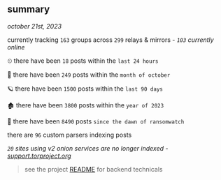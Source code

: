 
## summary
_october 21st, 2023_

currently tracking `163` groups across `299` relays & mirrors - _`103` currently online_

⏲ there have been `18` posts within the `last 24 hours`

🦈 there have been `249` posts within the `month of october`

🪐 there have been `1500` posts within the `last 90 days`

🏚 there have been `3800` posts within the `year of 2023`

🦕 there have been `8490` posts `since the dawn of ransomwatch`

there are `96` custom parsers indexing posts

_`20` sites using v2 onion services are no longer indexed - [support.torproject.org](https://support.torproject.org/onionservices/v2-deprecation/)_

> see the project [README](https://github.com/joshhighet/ransomwatch#ransomwatch--) for backend technicals
